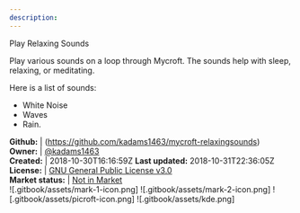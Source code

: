 ```yaml
---
description: 
---
```

Play Relaxing Sounds

Play various sounds on a loop through Mycroft. The sounds help with sleep, relaxing, or meditating.

Here is a list of sounds:

* White Noise
* Waves
* Rain.

**Github:** | (https://github.com/kadams1463/mycroft-relaxingsounds)  
**Owner:** | [@kadams1463](https://github.com/kadams1463)  
**Created:** | 2018-10-30T16:16:59Z  **Last updated:** 2018-10-31T22:36:05Z  
**License:** | [GNU General Public License v3.0](https://api.github.com/licenses/gpl-3.0)  
**Market status:** | [Not in Market](https://market.mycroft.ai/skill/)  
 ![.gitbook/assets/mark-1-icon.png]  ![.gitbook/assets/mark-2-icon.png]  ![.gitbook/assets/picroft-icon.png]  ![.gitbook/assets/kde.png]  
